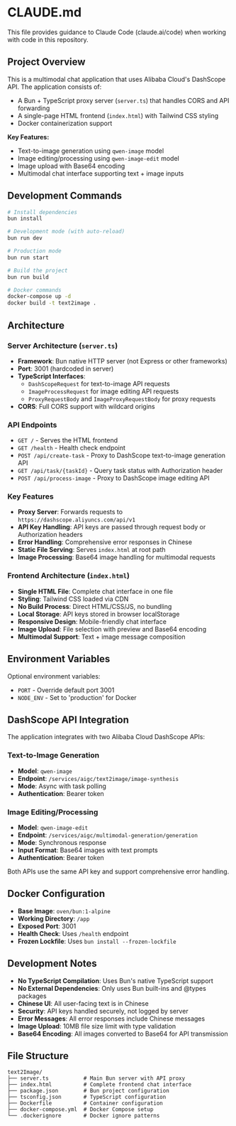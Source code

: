 # CLAUDE.md

This file provides guidance to Claude Code (claude.ai/code) when working with code in this repository.

## Project Overview

This is a multimodal chat application that uses Alibaba Cloud's DashScope API. The application consists of:
- A Bun + TypeScript proxy server (`server.ts`) that handles CORS and API forwarding
- A single-page HTML frontend (`index.html`) with Tailwind CSS styling
- Docker containerization support

**Key Features:**
- Text-to-image generation using `qwen-image` model
- Image editing/processing using `qwen-image-edit` model
- Image upload with Base64 encoding
- Multimodal chat interface supporting text + image inputs

## Development Commands

```bash
# Install dependencies
bun install

# Development mode (with auto-reload)
bun run dev

# Production mode
bun run start

# Build the project
bun run build

# Docker commands
docker-compose up -d
docker build -t text2image .
```

## Architecture

### Server Architecture (`server.ts`)
- **Framework**: Bun native HTTP server (not Express or other frameworks)
- **Port**: 3001 (hardcoded in server)
- **TypeScript Interfaces**: 
  - `DashScopeRequest` for text-to-image API requests
  - `ImageProcessRequest` for image editing API requests  
  - `ProxyRequestBody` and `ImageProxyRequestBody` for proxy requests
- **CORS**: Full CORS support with wildcard origins

### API Endpoints
- `GET /` - Serves the HTML frontend
- `GET /health` - Health check endpoint
- `POST /api/create-task` - Proxy to DashScope text-to-image generation API
- `GET /api/task/{taskId}` - Query task status with Authorization header
- `POST /api/process-image` - Proxy to DashScope image editing API

### Key Features
- **Proxy Server**: Forwards requests to `https://dashscope.aliyuncs.com/api/v1`
- **API Key Handling**: API keys are passed through request body or Authorization headers
- **Error Handling**: Comprehensive error responses in Chinese
- **Static File Serving**: Serves `index.html` at root path
- **Image Processing**: Base64 image handling for multimodal requests

### Frontend Architecture (`index.html`)
- **Single HTML File**: Complete chat interface in one file
- **Styling**: Tailwind CSS loaded via CDN
- **No Build Process**: Direct HTML/CSS/JS, no bundling
- **Local Storage**: API keys stored in browser localStorage
- **Responsive Design**: Mobile-friendly chat interface
- **Image Upload**: File selection with preview and Base64 encoding
- **Multimodal Support**: Text + image message composition

## Environment Variables

Optional environment variables:
- `PORT` - Override default port 3001
- `NODE_ENV` - Set to 'production' for Docker

## DashScope API Integration

The application integrates with two Alibaba Cloud DashScope APIs:

### Text-to-Image Generation
- **Model**: `qwen-image`
- **Endpoint**: `/services/aigc/text2image/image-synthesis`
- **Mode**: Async with task polling
- **Authentication**: Bearer token

### Image Editing/Processing  
- **Model**: `qwen-image-edit`
- **Endpoint**: `/services/aigc/multimodal-generation/generation`
- **Mode**: Synchronous response
- **Input Format**: Base64 images with text prompts
- **Authentication**: Bearer token

Both APIs use the same API key and support comprehensive error handling.

## Docker Configuration

- **Base Image**: `oven/bun:1-alpine`
- **Working Directory**: `/app`
- **Exposed Port**: 3001
- **Health Check**: Uses `/health` endpoint
- **Frozen Lockfile**: Uses `bun install --frozen-lockfile`

## Development Notes

- **No TypeScript Compilation**: Uses Bun's native TypeScript support
- **No External Dependencies**: Only uses Bun built-ins and @types packages
- **Chinese UI**: All user-facing text is in Chinese
- **Security**: API keys handled securely, not logged by server
- **Error Messages**: All error responses include Chinese messages
- **Image Upload**: 10MB file size limit with type validation
- **Base64 Encoding**: All images converted to Base64 for API transmission

## File Structure

```
text2Image/
├── server.ts           # Main Bun server with API proxy
├── index.html          # Complete frontend chat interface
├── package.json        # Bun project configuration
├── tsconfig.json       # TypeScript configuration
├── Dockerfile          # Container configuration
├── docker-compose.yml  # Docker Compose setup
└── .dockerignore       # Docker ignore patterns
```